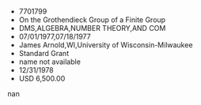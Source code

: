 
* 7701799
* On the Grothendieck Group of a Finite Group
* DMS,ALGEBRA,NUMBER THEORY,AND COM
* 07/01/1977,07/18/1977
* James Arnold,WI,University of Wisconsin-Milwaukee
* Standard Grant
*   name not available
* 12/31/1978
* USD 6,500.00

nan
